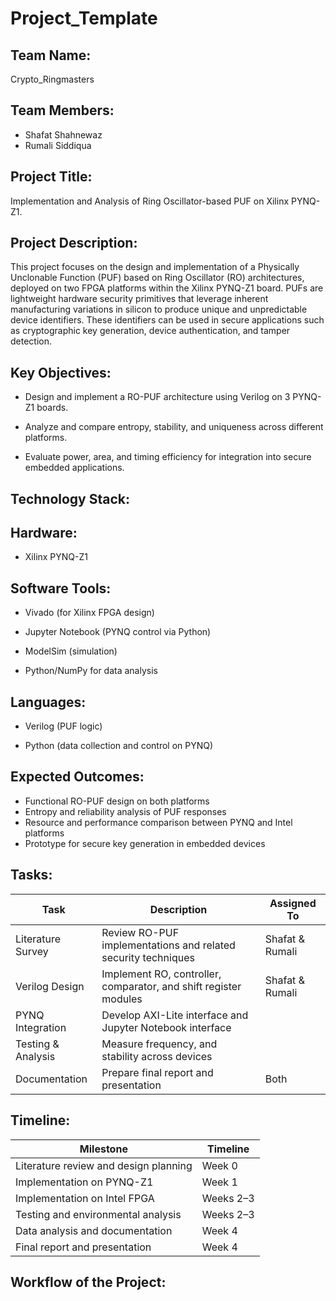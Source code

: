 # Project_Template

## Team Name: 
Crypto_Ringmasters

## Team Members:
- Shafat Shahnewaz
- Rumali Siddiqua
  
## Project Title:
 Implementation and Analysis of Ring Oscillator-based PUF on Xilinx PYNQ-Z1.

## Project Description:
This project focuses on the design and implementation of a Physically Unclonable Function (PUF) based on Ring Oscillator (RO) architectures, deployed on two FPGA platforms within the Xilinx PYNQ-Z1 board. PUFs are lightweight hardware security primitives that leverage inherent manufacturing variations in silicon to produce unique and unpredictable device identifiers. These identifiers can be used in secure applications such as cryptographic key generation, device authentication, and tamper detection.

## Key Objectives:
- Design and implement a RO-PUF architecture using Verilog on 3 PYNQ-Z1 boards.

- Analyze and compare entropy, stability, and uniqueness across different platforms.

- Evaluate power, area, and timing efficiency for integration into secure embedded applications.

## Technology Stack:
## Hardware:

- Xilinx PYNQ-Z1

## Software Tools:

- Vivado (for Xilinx FPGA design)

- Jupyter Notebook (PYNQ control via Python)

- ModelSim (simulation)

- Python/NumPy for data analysis

## Languages:

- Verilog (PUF logic)

- Python (data collection and control on PYNQ)

## Expected Outcomes:
- Functional RO-PUF design on both platforms
- Entropy and reliability analysis of PUF responses
- Resource and performance comparison between PYNQ and Intel platforms
- Prototype for secure key generation in embedded devices

## Tasks:

| Task               | Description                                                              | Assigned To       |
|--------------------|---------------------------------------------------------------------------|-------------------|
| Literature Survey  | Review RO-PUF implementations and related security techniques             | Shafat & Rumali   |
| Verilog Design     | Implement RO, controller, comparator, and shift register modules          | Shafat & Rumali   |
| PYNQ Integration   | Develop AXI-Lite interface and Jupyter Notebook interface                 |                   |
| Testing & Analysis | Measure frequency, and stability across devices                  |                   |
| Documentation      | Prepare final report and presentation                                     | Both              |


## Timeline:

| Milestone                          | Timeline     |
|-----------------------------------|--------------|
| Literature review and design planning | Week 0       |
| Implementation on PYNQ-Z1         | Week 1        |
| Implementation on Intel FPGA      | Weeks 2–3     |
| Testing and environmental analysis| Weeks 2–3     |
| Data analysis and documentation   | Week 4        |
| Final report and presentation     | Week 4        |

## Workflow of the Project:
